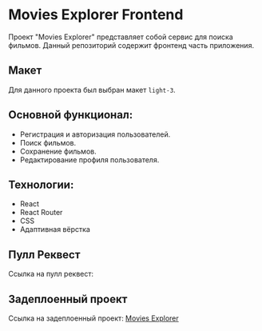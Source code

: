 # Movies Explorer Frontend

Проект "Movies Explorer" представляет собой сервис для поиска фильмов. Данный репозиторий содержит фронтенд часть приложения.

## Макет

Для данного проекта был выбран макет `light-3`. 

## Основной функционал:

- Регистрация и авторизация пользователей.
- Поиск фильмов.
- Сохранение фильмов.
- Редактирование профиля пользователя.

## Технологии:

- React
- React Router
- CSS
- Адаптивная вёрстка

## Пулл Реквест
Ссылка на пулл реквест: 

## Задеплоенный проект
Ссылка на задеплоенный проект: [Movies Explorer](https://moviesdiploma.nomoreparties.sbs)
